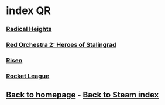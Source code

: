 # index QR

### [Radical Heights](https://store.steampowered.com/app/809960/Radical_Heights/)    
### [Red Orchestra 2: Heroes of Stalingrad](https://store.steampowered.com/app/35450/Red_Orchestra_2_Heroes_of_Stalingrad_with_Rising_Storm/)     
### [Risen](https://store.steampowered.com/app/40300/Risen/)    
### [Rocket League](https://store.steampowered.com/app/252950/Rocket_League/)        

## [Back to homepage](/)  -  [Back to Steam index](/Steam/indexSteam.html)
